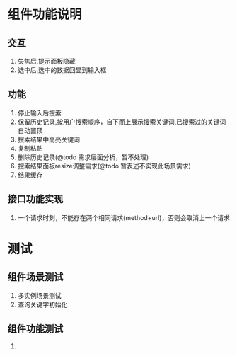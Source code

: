 组件功能说明
====


交互
----
1. 失焦后,提示面板隐藏
2. 选中后,选中的数据回显到输入框


功能
----
1. 停止输入后搜索
2. 保留历史记录,按用户搜索顺序，自下而上展示搜索关键词,已搜索过的关键词自动置顶
3. 搜索结果中高亮关键词
4. 复制粘贴
5. 删除历史记录(@todo 需求层面分析，暂不处理)
6. 搜索结果面板resize调整需求(@todo 暂表述不实现此场景需求)
7. 结果缓存




接口功能实现
---
1. 一个请求时刻，不能存在两个相同请求(method+url)，否则会取消上一个请求


测试
====


组件场景测试
----
1. 多实例场景测试
2. 查询关键字初始化


组件功能测试
----
1. 


